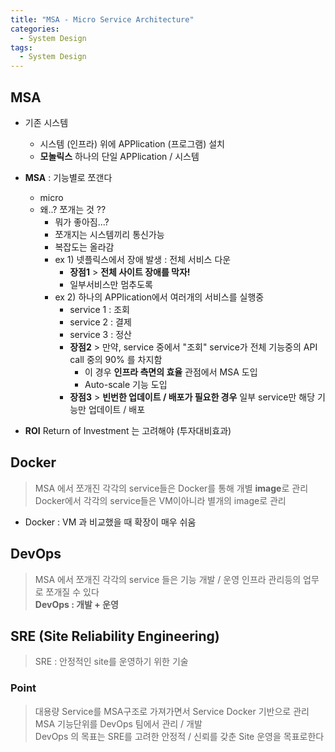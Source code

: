 ```yaml
---
title: "MSA - Micro Service Architecture"
categories:
  - System Design
tags:
  - System Design
---
```


## MSA 

- 기존 시스템
    - 시스템 (인프라) 위에 APPlication (프로그램) 설치
    - **모놀릭스** 하나의 단일 APPlication / 시스템

- **MSA** : 기능별로 쪼갠다
    - micro
    - 왜..? 쪼개는 것 ?? 
        - 뭐가 좋아짐...? 
        - 쪼개지는 시스템끼리 통신가능
        - 복잡도는 올라감
        - ex 1) 넷플릭스에서 장애 발생 : 전체 서비스 다운
            - **장점1** > **전체 사이트 장애를 막자!** 
            - 일부서비스만 멈추도록
        - ex 2) 하나의 APPlication에서 여러개의 서비스를 실행중
            - service 1 : 조회
            - service 2 : 결제
            - service 3 : 정산
            - **장점2** > 만약, service 중에서 "조회" service가 전체 기능중의 API call 중의 90% 를 차지함
                - 이 경우 **인프라 측면의 효율** 관점에서 MSA 도입
                - Auto-scale 기능 도입 
            - **장점3** > **빈번한 업데이트 / 배포가 필요한 경우** 일부 service만 해당 기능만 업데이트 / 배포

- **ROI** Return of Investment 는 고려해야 (투자대비효과)

## Docker
> MSA 에서 쪼개진 각각의 service들은 Docker를 통해 개별 **image**로 관리   
> Docker에서 각각의 service들은 VM이아니라 별개의 image로 관리


- Docker : VM 과 비교했을 때 확장이 매우 쉬움

## DevOps
> MSA 에서 쪼개진 각각의 service 들은 기능 개발 / 운영 인프라 관리등의 업무로 쪼개질 수 있다  
> **DevOps : 개발 + 운영**


## SRE (Site Reliability Engineering)
>  SRE : 안정적인 site를 운영하기 위한 기술  


### Point
> 대용량 Service를 MSA구조로 가져가면서 Service Docker 기반으로 관리  
> MSA 기능단위를 DevOps 팀에서 관리 / 개발  
> DevOps 의 목표는 SRE를 고려한 안정적 / 신뢰를 갖춘  Site 운영을 목표로한다  
